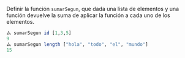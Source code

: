 Definir la función ```sumarSegun```,  que dada una lista de elementos y una función devuelve la suma de aplicar la función a cada uno de los elementos. 

```haskell
ム sumarSegun id [1,3,5]
9
ム sumarSegun length ["hola", "todo", "el", "mundo"]
15
```

